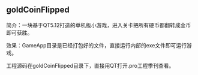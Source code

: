 ## goldCoinFlipped

简介：一块基于QT5.12打造的单机版小游戏，进入关卡把所有硬币都翻转成金币即可获胜。

效果：GameApp目录是已经打包好的文件，直接运行内部的exe文件即可运行游戏。

工程源码在goldCoinFlipped目录下，直接用QT打开.pro工程季刊查看。